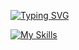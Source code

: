 [![Typing SVG](https://readme-typing-svg.demolab.com?font=Fira+Code&size=24&duration=3000&pause=1000&width=435&lines=Xiaoyang+Liu;Software+Engineering+Student;Mathematics+Student)](https://git.io/typing-svg)


[![My Skills](https://skillicons.dev/icons?i=python,java,c,c++,sql,mysql)](https://skillicons.dev)
